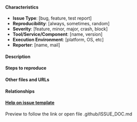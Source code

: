 #### Characteristics
- **Issue Type**: [bug, feature, test report]
- **Reproducibility**: [always, sometimes, random]
- **Severity**: [feature, minor, major, crash, block]
- **Tool/Service/Component**: [name, version]
- **Execution Environment**: [platform, OS, etc]
- **Reporter**: [name, mail]

#### Description

#### Steps to reproduce

#### Other files and URLs

#### Relationships

#### [Help on issue template](https://github.com/STAMP-project/eclipse-ide/blob/master/.github/ISSUE_DOC.md) 
Preview to follow the link or open file .github/ISSUE_DOC.md

